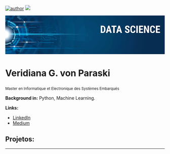 [![author](https://img.shields.io/badge/author-veridiana-red.svg)](https://www.linkedin.com/in/von-paraski/) [![](https://img.shields.io/badge/python-3.7+-blue.svg)](https://www.python.org/downloads/release/python-365/)

<p align="center">
  <img src="https://raw.githubusercontent.com/verigvp/data_science/refs/heads/main/banner.png" >
</p>

# Veridiana G. von Paraski
<sub>Master en Informatique et Electronique des Systèmes Embarqués</sub>

**Background in:** Python, Machine Learning.

**Links:**
* [LinkedIn](https://www.linkedin.com/in/von-paraski)
* [Medium](https://medium.com/@gvonparaski)


## Projetos:


---
